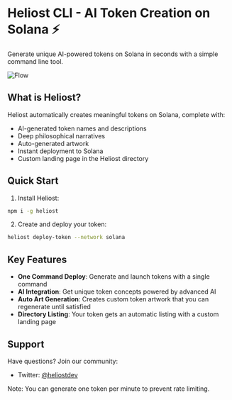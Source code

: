# Heliost CLI - AI Token Creation on Solana ⚡️

Generate unique AI-powered tokens on Solana in seconds with a simple command line tool.

![Flow](https://i.imgur.com/ZXjJK1H.png)

## What is Heliost?

Heliost automatically creates meaningful tokens on Solana, complete with:
- AI-generated token names and descriptions 
- Deep philosophical narratives
- Auto-generated artwork
- Instant deployment to Solana
- Custom landing page in the Heliost directory

## Quick Start

1. Install Heliost:
```bash
npm i -g heliost
```

2. Create and deploy your token:
```bash
heliost deploy-token --network solana
```

## Key Features

- **One Command Deploy**: Generate and launch tokens with a single command
- **AI Integration**: Get unique token concepts powered by advanced AI
- **Auto Art Generation**: Creates custom token artwork that you can regenerate until satisfied
- **Directory Listing**: Your token gets an automatic listing with a custom landing page

## Support

Have questions? Join our community:
- Twitter: [@heliostdev](https://x.com/heliostdev)

Note: You can generate one token per minute to prevent rate limiting.
